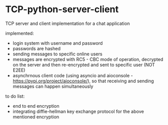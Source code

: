 # TCP-python-server-client
TCP server and client implementation for a chat application

implemented:
- login system with username and password
- passwords are hashed
- sending messages to specific online users
- messages are encrypted with RC5 - CBC mode of operation, decrypted on the server and then re-encrypted and sent to specific user (NOT E2EE)
- asynchrnous client code (using asyncio and aioconsole - https://pypi.org/project/aioconsole/), so that receiving and sending messages can happen simultaneously

to do list:
- end to end encryption 
- integrating diffie-hellman key exchange protocol for the above mentioned encryption

